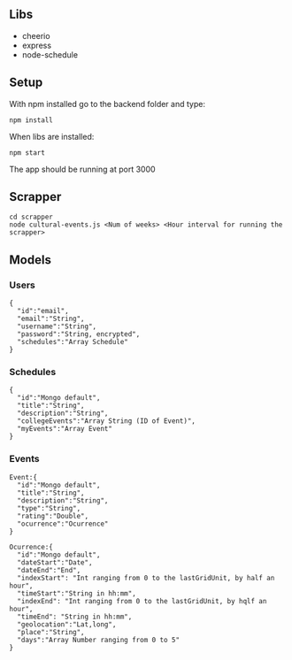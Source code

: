 ## Libs

- cheerio
- express
- node-schedule

## Setup

With npm installed go to the backend folder and type:

```
npm install
```

When libs are installed:

```
npm start
```

The app should be running at port 3000

## Scrapper

```
cd scrapper
node cultural-events.js <Num of weeks> <Hour interval for running the scrapper>
```

## Models

### Users

```
{
  "id":"email",
  "email":"String",
  "username":"String",
  "password":"String, encrypted",
  "schedules":"Array Schedule"
}
```

### Schedules

```
{
  "id":"Mongo default",
  "title":"String",
  "description":"String",
  "collegeEvents":"Array String (ID of Event)",
  "myEvents":"Array Event"
}
```

### Events

```
Event:{
  "id":"Mongo default",
  "title":"String",
  "description":"String",
  "type":"String",
  "rating":"Double",
  "ocurrence":"Ocurrence"
}

Ocurrence:{
  "id":"Mongo default",
  "dateStart":"Date",
  "dateEnd":"End",
  "indexStart": "Int ranging from 0 to the lastGridUnit, by half an hour",
  "timeStart":"String in hh:mm",
  "indexEnd": "Int ranging from 0 to the lastGridUnit, by hqlf an hour",
  "timeEnd": "String in hh:mm",
  "geolocation":"Lat,long",
  "place":"String",
  "days":"Array Number ranging from 0 to 5"
}
```
